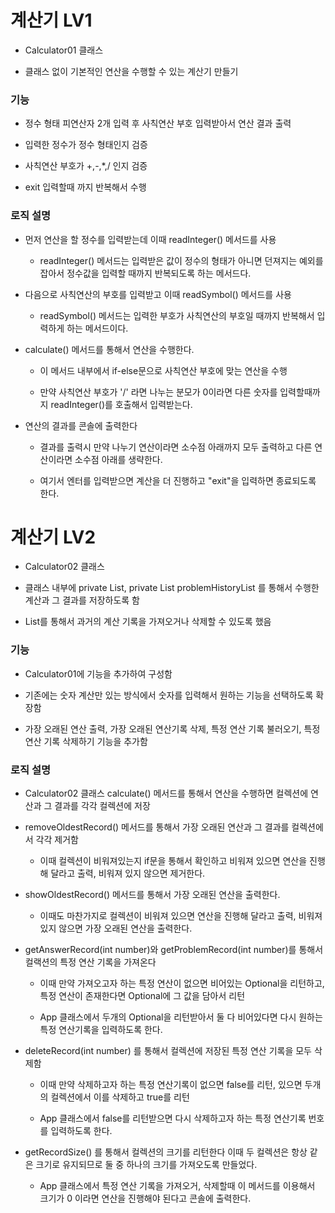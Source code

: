 # 계산기 LV1

- Calculator01 클래스

- 클래스 없이 기본적인 연산을 수행할 수 있는 계산기 만들기 

### 기능

- 정수 형태 피연산자 2개 입력 후 사칙연산 부호 입력받아서 연산 결과 출력

- 입력한 정수가 정수 형태인지 검증
- 사칙연산 부호가 +,-,*,/ 인지 검증
- exit 입력할때 까지 반복해서 수행

### 로직 설명

- 먼저 연산을 할 정수를 입력받는데 이때 readInteger() 메서드를 사용
    
    - readInteger() 메서드는 입력받은 값이 정수의 형태가 아니면 던져지는 예외를 잡아서 정수값을 입력할 때까지 반복되도록 하는 메서드다.
    
- 다음으로 사칙연산의 부호를 입력받고 이때 readSymbol() 메서드를 사용

    - readSymbol() 메서드는 입력한 부호가 사칙연산의 부호일 때까지 반복해서 입력하게 하는 메서드이다.
    
- calculate() 메서드를 통해서 연산을 수행한다.

    - 이 메서드 내부에서 if-else문으로 사칙연산 부호에 맞는 연산을 수행
    
    - 만약 사칙연산 부호가 '/' 라면 나누는 분모가 0이라면 다른 숫자를 입력할때까지 readInteger()를 호출해서 입력받는다.

- 연산의 결과를 콘솔에 출력한다

    - 결과를 출력시 만약 나누기 연산이라면 소수점 아래까지 모두 출력하고 다른 연산이라면 소수점 아래를 생략한다.
    
    - 여기서 엔터를 입력받으면 계산을 더 진행하고 "exit"을 입력하면 종료되도록 한다.
 
 # 계산기 LV2

 - Calculator02 클래스

 - 클래스 내부에 private List<Double>, private List<String> problemHistoryList 를 통해서 수행한 계산과 그 결과를 저장하도록 함

 - List를 통해서 과거의 계산 기록을 가져오거나 삭제할 수 있도록 했음

### 기능

- Calculator01에 기능을 추가하여 구성함

- 기존에는 숫자 계산만 있는 방식에서 숫자를 입력해서 원하는 기능을 선택하도록 확장함

- 가장 오래된 연산 출력, 가장 오래된 연산기록 삭제, 특정 연산 기록 불러오기, 특정 연산 기록 삭제하기 기능을 추가함

### 로직 설명

- Calculator02 클래스 calculate() 메서드를 통해서 연산을 수행하면 컬렉션에 연산과 그 결과를 각각 컬렉션에 저장

- removeOldestRecord() 메서드를 통해서 가장 오래된 연산과 그 결과를 컬렉션에서 각각 제거함

    - 이때 컬렉션이 비워져있는지 if문을 통해서 확인하고 비워져 있으면 연산을 진행해 달라고 출력, 비워져 있지 않으면 제거한다.
 
- showOldestRecord() 메서드를 통해서 가장 오래된 연산을 출력한다.

    - 이때도 마찬가지로 컬렉션이 비워져 있으면 연산을 진행해 달라고 출력, 비워져 있지 않으면 가장 오래된 연산을 출력한다.
 
- getAnswerRecord(int number)와 getProblemRecord(int number)를 통해서 컬랙션의 특정 연산 기록을 가져온다

    - 이때 만약 가져오고자 하는 특정 연산이 없으면 비어있는 Optional을 리턴하고, 특정 연산이 존재한다면 Optional에 그 값을 담아서 리턴
 
    - App 클래스에서 두개의 Optional을 리턴받아서 둘 다 비어있다면 다시 원하는 특정 연산기록을 입력하도록 한다.

- deleteRecord(int number) 를 통해서 컬렉션에 저장된 특정 연산 기록을 모두 삭제함

    - 이때 만약 삭제하고자 하는 특정 연산기록이 없으면 false를 리턴, 있으면 두개의 컬렉션에서 이를 삭제하고 true를 리턴
 
    - App 클래스에서 false를 리턴받으면 다시 삭제하고자 하는 특정 연산기록 번호를 입력하도록 한다.

- getRecordSize() 를 통해서 컬렉션의 크기를 리턴한다 이때 두 컬렉션은 항상 같은 크기로 유지되므로 둘 중 하나의 크기를 가져오도록 만들었다.

    - App 클래스에서 특정 연산 기록을 가져오거, 삭제할때 이 메서드를 이용해서 크기가 0 이라면 연산을 진행해야 된다고 콘솔에 출력한다.

